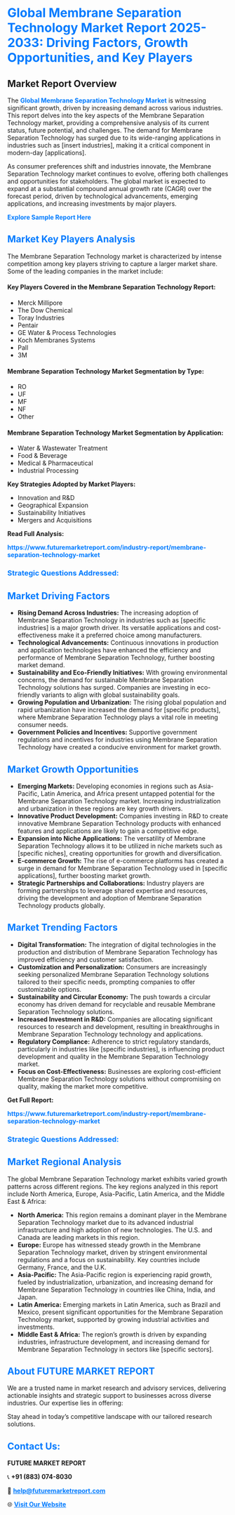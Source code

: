 <h1 style="color: #007BFF;">Global Membrane Separation Technology Market Report 2025-2033: Driving Factors, Growth Opportunities, and Key Players</h1>

<section id="overview">
<h2>Market Report Overview</h2>
<p>The <a href="https://www.futuremarketreport.com/industry-report/membrane-separation-technology-market" style="color: #007BFF; text-decoration: none;"><strong>Global Membrane Separation Technology Market</strong></a> is witnessing significant growth, driven by increasing demand across various industries. This report delves into the key aspects of the Membrane Separation Technology market, providing a comprehensive analysis of its current status, future potential, and challenges. The demand for Membrane Separation Technology has surged due to its wide-ranging applications in industries such as [insert industries], making it a critical component in modern-day [applications].</p>
<p>As consumer preferences shift and industries innovate, the Membrane Separation Technology market continues to evolve, offering both challenges and opportunities for stakeholders. The global market is expected to expand at a substantial compound annual growth rate (CAGR) over the forecast period, driven by technological advancements, emerging applications, and increasing investments by major players.</p>
</section>

<section id="overview">
<p><a href="https://www.futuremarketreport.com/request-sample/reportId=104522" style="color: #007BFF; text-decoration: none;"><strong>Explore Sample Report Here</strong></a></p>
</section>

<section id="key-players">
<h2 style="color: #007BFF;">Market Key Players Analysis</h2>
<p>The Membrane Separation Technology market is characterized by intense competition among key players striving to capture a larger market share. Some of the leading companies in the market include:</p>
<h4>Key Players Covered in the Membrane Separation Technology Report:</h4>
<ul><li>Merck Millipore</li><li>The Dow Chemical</li><li>Toray Industries</li><li>Pentair</li><li>GE Water &amp; Process Technologies</li><li>Koch Membranes Systems</li><li>Pall</li><li>3M</li></ul>
<h4>Membrane Separation Technology Market Segmentation by Type:</h4>
<ul><li>RO</li><li>UF</li><li>MF</li><li>NF</li><li>Other</li></ul>

<h4>Membrane Separation Technology Market Segmentation by Application:</h4>
<ul><li>Water &amp; Wastewater Treatment</li><li>Food &amp; Beverage</li><li>Medical &amp; Pharmaceutical</li><li>Industrial Processing</li></ul>
<p><strong>Key Strategies Adopted by Market Players:</strong></p>
<ul>
<li>Innovation and R&D</li>
<li>Geographical Expansion</li>
<li>Sustainability Initiatives</li>
<li>Mergers and Acquisitions</li>
</ul>
</section>

<section>
<p><strong>Read Full Analysis: </strong></p><a href="https://www.futuremarketreport.com/industry-report/membrane-separation-technology-market" style="color: #007BFF; text-decoration: none;"><strong>https://www.futuremarketreport.com/industry-report/membrane-separation-technology-market</strong></a>
<h3 style="color: #007BFF;">Strategic Questions Addressed:</h3>
</section>

<section id="driving-factors">
<h2 style="color: #007BFF;">Market Driving Factors</h2>
<ul>
<li><strong>Rising Demand Across Industries:</strong> The increasing adoption of Membrane Separation Technology in industries such as [specific industries] is a major growth driver. Its versatile applications and cost-effectiveness make it a preferred choice among manufacturers.</li>
<li><strong>Technological Advancements:</strong> Continuous innovations in production and application technologies have enhanced the efficiency and performance of Membrane Separation Technology, further boosting market demand.</li>
<li><strong>Sustainability and Eco-Friendly Initiatives:</strong> With growing environmental concerns, the demand for sustainable Membrane Separation Technology solutions has surged. Companies are investing in eco-friendly variants to align with global sustainability goals.</li>
<li><strong>Growing Population and Urbanization:</strong> The rising global population and rapid urbanization have increased the demand for [specific products], where Membrane Separation Technology plays a vital role in meeting consumer needs.</li>
<li><strong>Government Policies and Incentives:</strong> Supportive government regulations and incentives for industries using Membrane Separation Technology have created a conducive environment for market growth.</li>
</ul>
</section>

<section id="growth-opportunities">
<h2 style="color: #007BFF;">Market Growth Opportunities</h2>
<ul>
<li><strong>Emerging Markets:</strong> Developing economies in regions such as Asia-Pacific, Latin America, and Africa present untapped potential for the Membrane Separation Technology market. Increasing industrialization and urbanization in these regions are key growth drivers.</li>
<li><strong>Innovative Product Development:</strong> Companies investing in R&D to create innovative Membrane Separation Technology products with enhanced features and applications are likely to gain a competitive edge.</li>
<li><strong>Expansion into Niche Applications:</strong> The versatility of Membrane Separation Technology allows it to be utilized in niche markets such as [specific niches], creating opportunities for growth and diversification.</li>
<li><strong>E-commerce Growth:</strong> The rise of e-commerce platforms has created a surge in demand for Membrane Separation Technology used in [specific applications], further boosting market growth.</li>
<li><strong>Strategic Partnerships and Collaborations:</strong> Industry players are forming partnerships to leverage shared expertise and resources, driving the development and adoption of Membrane Separation Technology products globally.</li>
</ul>
</section>

<section id="trending-factors">
<h2 style="color: #007BFF;">Market Trending Factors</h2>
<ul>
<li><strong>Digital Transformation:</strong> The integration of digital technologies in the production and distribution of Membrane Separation Technology has improved efficiency and customer satisfaction.</li>
<li><strong>Customization and Personalization:</strong> Consumers are increasingly seeking personalized Membrane Separation Technology solutions tailored to their specific needs, prompting companies to offer customizable options.</li>
<li><strong>Sustainability and Circular Economy:</strong> The push towards a circular economy has driven demand for recyclable and reusable Membrane Separation Technology solutions.</li>
<li><strong>Increased Investment in R&D:</strong> Companies are allocating significant resources to research and development, resulting in breakthroughs in Membrane Separation Technology technology and applications.</li>
<li><strong>Regulatory Compliance:</strong> Adherence to strict regulatory standards, particularly in industries like [specific industries], is influencing product development and quality in the Membrane Separation Technology market.</li>
<li><strong>Focus on Cost-Effectiveness:</strong> Businesses are exploring cost-efficient Membrane Separation Technology solutions without compromising on quality, making the market more competitive.</li>
</ul>
</section>

<section>
<p><strong>Get Full Report: </strong></p><a href="https://www.futuremarketreport.com/industry-report/membrane-separation-technology-market" style="color: #007BFF; text-decoration: none;"><strong>https://www.futuremarketreport.com/industry-report/membrane-separation-technology-market</strong></a>
<h3 style="color: #007BFF;">Strategic Questions Addressed:</h3>
</section>


<section id="regional-analysis">
<h2 style="color: #007BFF;">Market Regional Analysis</h2>
<p>The global Membrane Separation Technology market exhibits varied growth patterns across different regions. The key regions analyzed in this report include North America, Europe, Asia-Pacific, Latin America, and the Middle East & Africa:</p>
<ul>
<li><strong>North America:</strong> This region remains a dominant player in the Membrane Separation Technology market due to its advanced industrial infrastructure and high adoption of new technologies. The U.S. and Canada are leading markets in this region.</li>
<li><strong>Europe:</strong> Europe has witnessed steady growth in the Membrane Separation Technology market, driven by stringent environmental regulations and a focus on sustainability. Key countries include Germany, France, and the U.K.</li>
<li><strong>Asia-Pacific:</strong> The Asia-Pacific region is experiencing rapid growth, fueled by industrialization, urbanization, and increasing demand for Membrane Separation Technology in countries like China, India, and Japan.</li>
<li><strong>Latin America:</strong> Emerging markets in Latin America, such as Brazil and Mexico, present significant opportunities for the Membrane Separation Technology market, supported by growing industrial activities and investments.</li>
<li><strong>Middle East & Africa:</strong> The region’s growth is driven by expanding industries, infrastructure development, and increasing demand for Membrane Separation Technology in sectors like [specific sectors].</li>
</ul>
</section>

<footer>
<h2 style="color: #007BFF;">About FUTURE MARKET REPORT</h2>
<p>We are a trusted name in market research and advisory services, delivering actionable insights and strategic support to businesses across diverse industries. Our expertise lies in offering:</p>

<p>Stay ahead in today’s competitive landscape with our tailored research solutions.</p>

<h2 style="color: #007BFF;">Contact Us:</h2>
<p><strong>FUTURE MARKET REPORT</strong></p>
<p>📞 <strong>+91 (883) 074-8030</strong></p>
<p>📧 <strong><a href="mailto:help@futuremarketreport.com" style="color: #007BFF;">help@futuremarketreport.com</a></strong></p>
<p>🌐 <strong><a href="https://www.futuremarketreport.com/" style="color: #007BFF;">Visit Our Website</a></strong></p>
</footer>